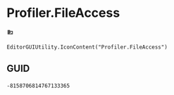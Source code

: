 # Profiler.FileAccess
![](/img/Profiler.FileAccess.png)

``` CSharp
EditorGUIUtility.IconContent("Profiler.FileAccess")
```
## GUID
```
-8158706814767133365
```
